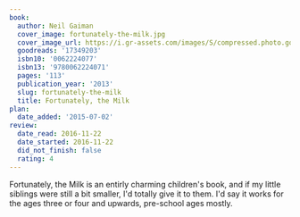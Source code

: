 ```yaml
---
book:
  author: Neil Gaiman
  cover_image: fortunately-the-milk.jpg
  cover_image_url: https://i.gr-assets.com/images/S/compressed.photo.goodreads.com/books/1380963103l/17349203._SX98_.jpg
  goodreads: '17349203'
  isbn10: '0062224077'
  isbn13: '9780062224071'
  pages: '113'
  publication_year: '2013'
  slug: fortunately-the-milk
  title: Fortunately, the Milk
plan:
  date_added: '2015-07-02'
review:
  date_read: 2016-11-22
  date_started: 2016-11-22
  did_not_finish: false
  rating: 4
---
```


Fortunately, the Milk is an entirly charming children's book, and if my little siblings were still a bit smaller, I'd totally give it to them. I'd say it works for the ages three or four and upwards, pre-school ages mostly.
